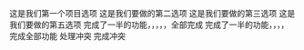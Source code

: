 这是我们第一个项目选项
这是我们要做的第二选项
这是我们要做的第三选项
这是我们要做的第五选项
完成了一半的功能，，，，，全部完成
完成了一半的功能，，，，完成全部功能
处理冲突       完成冲突
